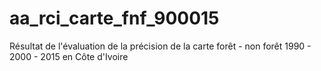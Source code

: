 # aa_rci_carte_fnf_900015
Résultat de l'évaluation de la précision de la carte forêt - non forêt 1990 - 2000 - 2015 en Côte d'Ivoire
